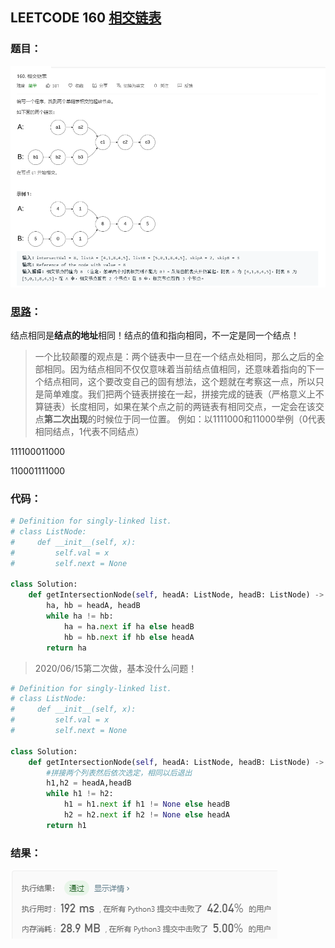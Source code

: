 ## LEETCODE 160 [相交链表](https://leetcode-cn.com/problems/intersection-of-two-linked-lists/)

### 题目：

![text](https://github.com/zjuzhfbloodz/LeetCode/blob/master/questions/0160.png?raw=true)

### [思路](https://blog.csdn.net/qq_17550379/article/details/85680899?depth_1-utm_source=distribute.pc_relevant.none-task&utm_source=distribute.pc_relevant.none-task)：

结点相同是**结点的地址**相同！结点的值和指向相同，不一定是同一个结点！

>一个比较颠覆的观点是：两个链表中一旦在一个结点处相同，那么之后的全部相同。因为结点相同不仅仅意味着当前结点值相同，还意味着指向的下一个结点相同，这个要改变自己的固有想法，这个题就在考察这一点，所以只是简单难度。我们把两个链表拼接在一起，拼接完成的链表（严格意义上不算链表）长度相同，如果在某个点之前的两链表有相同交点，一定会在该交点**第二次出现**的时候位于同一位置。
>例如：以1111000和11000举例（0代表相同结点，1代表不同结点）

111100011000

110001111000

### 代码：

```python
# Definition for singly-linked list.
# class ListNode:
#     def __init__(self, x):
#         self.val = x
#         self.next = None

class Solution:
    def getIntersectionNode(self, headA: ListNode, headB: ListNode) -> ListNode:
        ha, hb = headA, headB
        while ha != hb:
            ha = ha.next if ha else headB
            hb = hb.next if hb else headA
        return ha
```
> 2020/06/15第二次做，基本没什么问题！

```python
# Definition for singly-linked list.
# class ListNode:
#     def __init__(self, x):
#         self.val = x
#         self.next = None

class Solution:
    def getIntersectionNode(self, headA: ListNode, headB: ListNode) -> ListNode:
        #拼接两个列表然后依次选定，相同以后退出
        h1,h2 = headA,headB
        while h1 != h2:
            h1 = h1.next if h1 != None else headB
            h2 = h2.next if h2 != None else headA
        return h1
```

### 结果：

![text](https://github.com/zjuzhfbloodz/LeetCode/blob/master/questions/0160r.png?raw=true)
